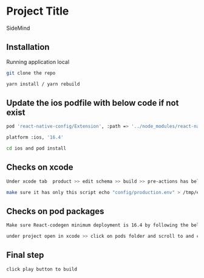 
# Project Title

SideMind


## Installation

Running application local

```bash
git clone the repo
```

```bash
yarn install / yarn rebuild
```





    
## Update the ios podfile with below code if not exist


```bash
pod 'react-native-config/Extension', :path => '../node_modules/react-native-config'
```

```bash
platform :ios, '16.4' 
```

```bash
cd ios and pod install
```

## Checks on xcode

```bash
Under xcode tab  product >> edit schema >> build >> pre-actions has below code with schema name of SideMind
```


```bash
make sure it has only this script echo "config/production.env" > /tmp/envfile
```


## Checks on pod packages

```bash
Make sure React-codegen minimum deployment is 16.4 by following the below instruction
```


```bash
under project open in xcode >> click on pods folder and scroll to and click React-codegen pods then click on general setting and set the minimum deployment to 16.4
```

## Final step

```bash
click play button to build
```





